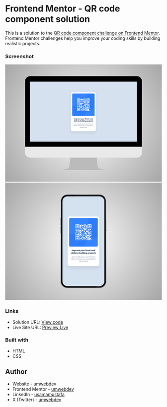 # Frontend Mentor - QR code component solution

This is a solution to the [QR code component challenge on Frontend Mentor](https://www.frontendmentor.io/challenges/qr-code-component-iux_sIO_H). Frontend Mentor challenges help you improve your coding skills by building realistic projects.

### Screenshot

![](./qr-card-component-desktop.png)
![](./qr-card-component-mobile.png)

### Links

- Solution URL: [View code](https://github.com/umwebdev/qr-card-component)
- Live Site URL: [Preview Live](https://fem-qr-card-component.vercel.app/)

### Built with

- HTML
- CSS

## Author

- Website - [umwebdev](https://www.umweb.dev)
- Frontend Mentor - [umwebdev](https://www.frontendmentor.io/profile/umwebdev)
- LinkedIn - [usamamustafa](https://www.linkedin.com/in/usama-m-01b869130/)
- X (Twitter) - [umwebdev](https://x.com/umwebdev)
